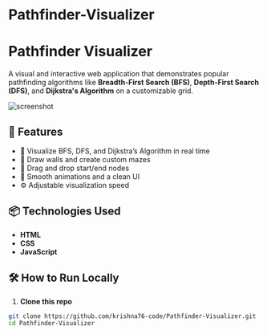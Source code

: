 # Pathfinder-Visualizer
# Pathfinder Visualizer

A visual and interactive web application that demonstrates popular pathfinding algorithms like **Breadth-First Search (BFS)**, **Depth-First Search (DFS)**, and **Dijkstra's Algorithm** on a customizable grid.

![screenshot](https://via.placeholder.com/800x400?text=Demo+Screenshot) <!-- Replace with actual screenshot or GIF -->

## 🚀 Features

- 🧠 Visualize BFS, DFS, and Dijkstra’s Algorithm in real time
- 🧱 Draw walls and create custom mazes
- 🏁 Drag and drop start/end nodes
- 🎨 Smooth animations and a clean UI
- ⚙️ Adjustable visualization speed

## 📦 Technologies Used

- **HTML**
- **CSS**
- **JavaScript**

## 🛠️ How to Run Locally

1. **Clone this repo**

```bash
git clone https://github.com/krishna76-code/Pathfinder-Visualizer.git
cd Pathfinder-Visualizer
